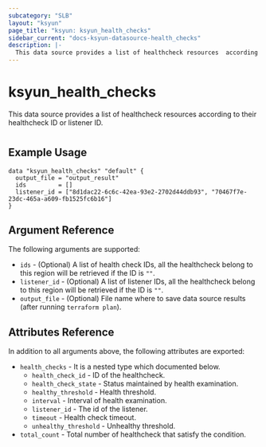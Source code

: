 ```yaml
---
subcategory: "SLB"
layout: "ksyun"
page_title: "ksyun: ksyun_health_checks"
sidebar_current: "docs-ksyun-datasource-health_checks"
description: |-
  This data source provides a list of healthcheck resources  according to their healthcheck ID or listener ID.
---
```


# ksyun_health_checks

This data source provides a list of healthcheck resources  according to their healthcheck ID or listener ID.

#

## Example Usage

```hcl
data "ksyun_health_checks" "default" {
  output_file = "output_result"
  ids         = []
  listener_id = ["8d1dac22-6c6c-42ea-93e2-2702d44ddb93", "70467f7e-23dc-465a-a609-fb1525fc6b16"]
}
```

## Argument Reference

The following arguments are supported:

* `ids` - (Optional) A list of health check IDs, all the healthcheck belong to this region will be retrieved if the ID is `""`.
* `listener_id` - (Optional) A list of listener IDs, all the healthcheck belong to this region will be retrieved if the ID is `""`.
* `output_file` - (Optional) File name where to save data source results (after running `terraform plan`).

## Attributes Reference

In addition to all arguments above, the following attributes are exported:

* `health_checks` - It is a nested type which documented below.
  * `health_check_id` - ID of the healthcheck.
  * `health_check_state` - Status maintained by health examination.
  * `healthy_threshold` - Health threshold.
  * `interval` - Interval of health examination.
  * `listener_id` - The id of the listener.
  * `timeout` - Health check timeout.
  * `unhealthy_threshold` - Unhealthy threshold.
* `total_count` - Total number of healthcheck that satisfy the condition.


